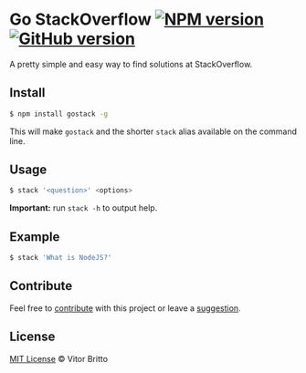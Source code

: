 # Go StackOverflow [![NPM version](https://badge.fury.io/js/gostack.svg)](http://badge.fury.io/js/gostack) [![GitHub version](https://badge.fury.io/gh/vitorbritto%2Fgostack.svg)](http://badge.fury.io/gh/vitorbritto%2Fgostack)

A pretty simple and easy way to find solutions at StackOverflow.

## Install

```bash
$ npm install gostack -g
```

This will make `gostack` and the shorter `stack` alias available on the command line.

## Usage

```bash
$ stack '<question>' <options>
```

**Important:** run `stack -h` to output help.

## Example

```bash
$ stack 'What is NodeJS?'
```

## Contribute

Feel free to [contribute](https://github.com/vitorbritto/gostack/pulls) with this project or leave a [suggestion](https://github.com/vitorbritto/gostack/issues).


## License

[MIT License](http://vitorbritto.mit-license.org/) © Vitor Britto
